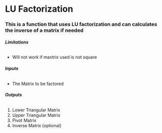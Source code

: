 # LU Factorization
### This is a function that uses LU factorization and can calculates the inverse of a matrix if needed
###### **Limitations**
  * Will not work if maxtrix used is not square
###### **Inputs**
  * The Matrix to be factored
###### **Outputs**
1. Lower Triangular Matrix
2. Upper Triangular Matrix
3. Pivot Matrix
4. Inverse Matrix (optional)
